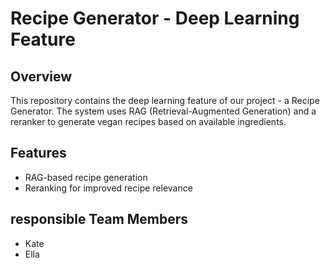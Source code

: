 # Recipe Generator - Deep Learning Feature

## Overview
This repository contains the deep learning feature of our project - a Recipe Generator. The system uses RAG (Retrieval-Augmented Generation) and a reranker to generate vegan recipes based on available ingredients.

## Features
- RAG-based recipe generation
- Reranking for improved recipe relevance

## responsible Team Members
- Kate
- Ella